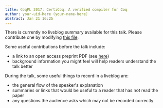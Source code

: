 ```yaml
---
title: CoqPL 2017: CertiCoq: A verified compiler for Coq
author: your-uid-here (your-name-here)
abstract: Jan 21 16:25
---
```


There is currently no liveblog summary available for this talk. Please contribute one by modifying [this file](https://github.com/ocamllabs/popl2017-blog/blob/master/CoqPL-21/certicoq-a-verified-compiler-for-coq.md).

Some useful contributions before the talk include:
* a link to an open access preprint PDF (see [here](https://github.com/gasche/popl2017-papers))
* background information you might feel will help readers understand the talk better

During the talk, some useful things to record in a liveblog are:
* the general flow of the speaker's explanation
* summaries or links that would be useful to a reader that has not read the paper
* any questions the audience asks which may not be recorded correctly
